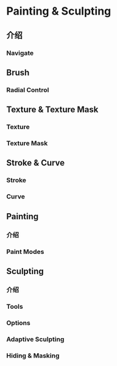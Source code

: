 
# Painting & Sculpting

## 介绍
### Navigate

## Brush
### Radial Control

## Texture & Texture Mask
### Texture
### Texture Mask

## Stroke & Curve
### Stroke
### Curve

## Painting
### 介绍
### Paint Modes

## Sculpting
### 介绍
### Tools
### Options
### Adaptive Sculpting
### Hiding & Masking
